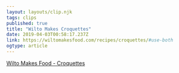 ```yaml
---
layout: layouts/clip.njk
tags: clips
published: true
title: "Wilto Makes Croquettes" 
date: 2019-04-03T00:58:17.237Z
link: https://wiltomakesfood.com/recipes/croquettes/#use-both
ogtype: article
---
```

[Wilto Makes Food - Croquettes](https://wiltomakesfood.com/recipes/croquettes/#use-both)
